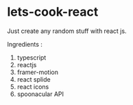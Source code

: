 
# lets-cook-react

Just create any random stuff with react js.

Ingredients : 
  1. typescript
  2. reactjs
  3. framer-motion
  4. react splide
  5. react icons
  6. spoonacular API

